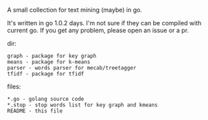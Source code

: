 A small collection for text mining (maybe) in go.

It's written in go 1.0.2 days. I'm not sure if they can be compiled with current go. 
If you get any problem, please open an issue or a pr.


dir:

	graph - package for key graph
	means - package for k-means
	parser - words parser for mecab/treetagger
	tfidf - package for tfidf

files:

	*.go - golang source code
	*.stop - stop words list for key graph and kmeans
	README - this file
